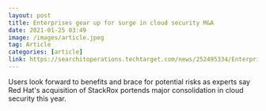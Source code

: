 ```yaml
---
layout: post
title: Enterprises gear up for surge in cloud security M&A
date: 2021-01-25 03:49
image: /images/article.jpeg
tag: Article
categories: [article]
link: https://searchitoperations.techtarget.com/news/252495334/Enterprises-gear-up-for-surge-in-cloud-security-MA
---
```

Users look forward to benefits and brace for potential risks as experts say Red Hat's acquisition of StackRox portends major consolidation in cloud security this year.
